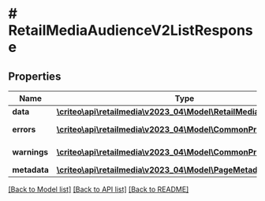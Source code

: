 # # RetailMediaAudienceV2ListResponse

## Properties

Name | Type | Description | Notes
------------ | ------------- | ------------- | -------------
**data** | [**\criteo\api\retailmedia\v2023_04\Model\RetailMediaAudienceV2[]**](RetailMediaAudienceV2.md) | data | [readonly]
**errors** | [**\criteo\api\retailmedia\v2023_04\Model\CommonProblem[]**](CommonProblem.md) | errors | [optional] [readonly]
**warnings** | [**\criteo\api\retailmedia\v2023_04\Model\CommonProblem[]**](CommonProblem.md) | warnings | [optional] [readonly]
**metadata** | [**\criteo\api\retailmedia\v2023_04\Model\PageMetadata**](PageMetadata.md) |  |

[[Back to Model list]](../../README.md#models) [[Back to API list]](../../README.md#endpoints) [[Back to README]](../../README.md)
